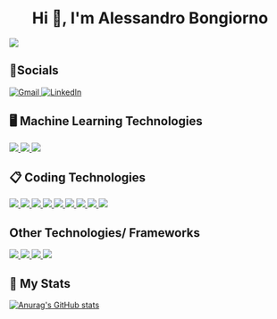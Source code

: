 
<h1 align="center">
    Hi 👋, I'm Alessandro Bongiorno
</h1>

<a href="https://www.youtube.com/watch?v=dQw4w9WgXcQ"><img src="https://user-images.githubusercontent.com/73097560/115834477-dbab4500-a447-11eb-908a-139a6edaec5c.gif"></a>


## 💬Socials
<a href="mailto:aidanbongiorno@gmail.com">
    <img src="https://img.shields.io/badge/Gmail-D14836?style=for-the-badge&logo=gmail&logoColor=white" alt="Gmail">
</a>
<a href="https://www.linkedin.com/in/aidan-bongiorno-215194255/">
    <img src="https://img.shields.io/badge/linkedin-%230077B5.svg?style=for-the-badge&logo=linkedin&logoColor=white" alt="LinkedIn">
</a>

## 🖥️ Machine Learning Technologies
<a href="https://pytorch.org/get-started/locally/">
    <img src="https://img.shields.io/badge/PyTorch-%23EE4C2C.svg?style=for-the-badge&logo=PyTorch&logoColor=white">
</a>
<a href="https://www.tensorflow.org/">
    <img src="https://img.shields.io/badge/TensorFlow-%23FF6F00.svg?style=for-the-badge&logo=TensorFlow&logoColor=white">
</a>
<a href="https://pandas.pydata.org/">
    <img src="https://img.shields.io/badge/pandas-%23150458.svg?style=for-the-badge&logo=pandas&logoColor=white">
</a>

## 📋 Coding Technologies
<a href="https://www.w3schools.com/cpp/cpp_intro.asp">
    <img src="https://img.shields.io/badge/c++-%2300599C.svg?style=for-the-badge&logo=c%2B%2B&logoColor=white">
</a>
<a href="https://en.wikipedia.org/wiki/HTML5#:~:text=HTML5%20(Hypertext%20Markup%20Language%205,as%20the%20HTML%20Living%20Standard.">
    <img src="https://img.shields.io/badge/html5-%23E34F26.svg?style=for-the-badge&logo=html5&logoColor=white">
</a>
<a href="https://www.w3schools.com/js/">
    <img src="https://img.shields.io/badge/javascript-%23323330.svg?style=for-the-badge&logo=javascript&logoColor=%23F7DF1E">
</a>
<a href="https://www.python.org/">
    <img src="https://img.shields.io/badge/python-3670A0?style=for-the-badge&logo=python&logoColor=ffdd54">
</a>
<a href="https://www.python.org/">
    <img src="https://img.shields.io/badge/python-3670A0?style=for-the-badge&logo=python&logoColor=ffdd54">
</a>
<a href="https://threejs.org/">
    <img src="https://img.shields.io/badge/threejs-black?style=for-the-badge&logo=three.js&logoColor=white">
</a>
<a href="https://react.dev/">
    <img src="https://img.shields.io/badge/react-%2320232a.svg?style=for-the-badge&logo=react&logoColor=%2361DAFB">
</a>
<a href="https://reactnative.dev/">
    <img src="https://img.shields.io/badge/react_native-%2320232a.svg?style=for-the-badge&logo=react&logoColor=%2361DAFB">
</a>
<a href="https://opencv.org/">
    <img src="(https://img.shields.io/badge/opencv-%23white.svg?style=for-the-badge&logo=opencv&logoColor=white">
</a>



## Other Technologies/ Frameworks
<a href="https://www.docker.com/">
    <img src="https://img.shields.io/badge/docker-%230db7ed.svg?style=for-the-badge&logo=docker&logoColor=white">
</a>
<a href="https://www.raspberrypi.com/">
    <img src="https://img.shields.io/badge/-RaspberryPi-C51A4A?style=for-the-badge&logo=Raspberry-Pi">
</a>
<a href="https://code.visualstudio.com/">
    <img src="https://img.shields.io/badge/Visual%20Studio%20Code-0078d7.svg?style=for-the-badge&logo=visual-studio-code&logoColor=white">
</a>
<a href="https://firebase.google.com/">
    <img src="https://img.shields.io/badge/firebase-%23039BE5.svg?style=for-the-badge&logo=firebase">
</a>

## 📝 My Stats

[![Anurag's GitHub stats](https://github-readme-stats.vercel.app/api?username=AlessandroB1298)](https://github.com/anuraghazra/github-readme-stats)

